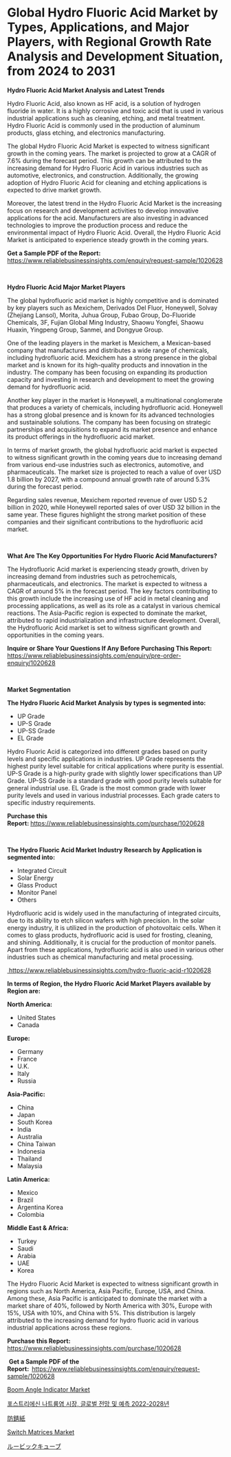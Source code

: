 <p><h1>Global Hydro Fluoric Acid Market by Types, Applications, and Major Players, with Regional Growth Rate Analysis and Development Situation, from 2024 to 2031</h1></p><p><strong>Hydro Fluoric Acid Market Analysis and Latest Trends</strong></p>
<p><p>Hydro Fluoric Acid, also known as HF acid, is a solution of hydrogen fluoride in water. It is a highly corrosive and toxic acid that is used in various industrial applications such as cleaning, etching, and metal treatment. Hydro Fluoric Acid is commonly used in the production of aluminum products, glass etching, and electronics manufacturing.</p><p>The global Hydro Fluoric Acid Market is expected to witness significant growth in the coming years. The market is projected to grow at a CAGR of 7.6% during the forecast period. This growth can be attributed to the increasing demand for Hydro Fluoric Acid in various industries such as automotive, electronics, and construction. Additionally, the growing adoption of Hydro Fluoric Acid for cleaning and etching applications is expected to drive market growth.</p><p>Moreover, the latest trend in the Hydro Fluoric Acid Market is the increasing focus on research and development activities to develop innovative applications for the acid. Manufacturers are also investing in advanced technologies to improve the production process and reduce the environmental impact of Hydro Fluoric Acid. Overall, the Hydro Fluoric Acid Market is anticipated to experience steady growth in the coming years.</p></p>
<p><strong>Get a Sample PDF of the Report:&nbsp;</strong> <a href="https://www.reliablebusinessinsights.com/enquiry/request-sample/1020628">https://www.reliablebusinessinsights.com/enquiry/request-sample/1020628</a></p>
<p>&nbsp;</p>
<p><strong>Hydro Fluoric Acid Major Market Players</strong></p>
<p><p>The global hydrofluoric acid market is highly competitive and is dominated by key players such as Mexichem, Derivados Del Fluor, Honeywell, Solvay (Zhejiang Lansol), Morita, Juhua Group, Fubao Group, Do-Fluoride Chemicals, 3F, Fujian Global Ming Industry, Shaowu Yongfei, Shaowu Huaxin, Yingpeng Group, Sanmei, and Dongyue Group.</p><p>One of the leading players in the market is Mexichem, a Mexican-based company that manufactures and distributes a wide range of chemicals, including hydrofluoric acid. Mexichem has a strong presence in the global market and is known for its high-quality products and innovation in the industry. The company has been focusing on expanding its production capacity and investing in research and development to meet the growing demand for hydrofluoric acid.</p><p>Another key player in the market is Honeywell, a multinational conglomerate that produces a variety of chemicals, including hydrofluoric acid. Honeywell has a strong global presence and is known for its advanced technologies and sustainable solutions. The company has been focusing on strategic partnerships and acquisitions to expand its market presence and enhance its product offerings in the hydrofluoric acid market.</p><p>In terms of market growth, the global hydrofluoric acid market is expected to witness significant growth in the coming years due to increasing demand from various end-use industries such as electronics, automotive, and pharmaceuticals. The market size is projected to reach a value of over USD 1.8 billion by 2027, with a compound annual growth rate of around 5.3% during the forecast period.</p><p>Regarding sales revenue, Mexichem reported revenue of over USD 5.2 billion in 2020, while Honeywell reported sales of over USD 32 billion in the same year. These figures highlight the strong market position of these companies and their significant contributions to the hydrofluoric acid market.</p></p>
<p>&nbsp;</p>
<p><strong>What Are The Key Opportunities For Hydro Fluoric Acid Manufacturers?</strong></p>
<p><p>The Hydrofluoric Acid market is experiencing steady growth, driven by increasing demand from industries such as petrochemicals, pharmaceuticals, and electronics. The market is expected to witness a CAGR of around 5% in the forecast period. The key factors contributing to this growth include the increasing use of HF acid in metal cleaning and processing applications, as well as its role as a catalyst in various chemical reactions. The Asia-Pacific region is expected to dominate the market, attributed to rapid industrialization and infrastructure development. Overall, the Hydrofluoric Acid market is set to witness significant growth and opportunities in the coming years.</p></p>
<p><strong>Inquire or Share Your Questions If Any Before Purchasing This Report:</strong> <a href="https://www.reliablebusinessinsights.com/enquiry/pre-order-enquiry/1020628">https://www.reliablebusinessinsights.com/enquiry/pre-order-enquiry/1020628</a></p>
<p>&nbsp;</p>
<p><strong>Market Segmentation</strong></p>
<p><strong>The Hydro Fluoric Acid Market Analysis by types is segmented into:</strong></p>
<p><ul><li>UP Grade</li><li>UP-S Grade</li><li>UP-SS Grade</li><li>EL Grade</li></ul></p>
<p><p>Hydro Fluoric Acid is categorized into different grades based on purity levels and specific applications in industries. UP Grade represents the highest purity level suitable for critical applications where purity is essential. UP-S Grade is a high-purity grade with slightly lower specifications than UP Grade. UP-SS Grade is a standard grade with good purity levels suitable for general industrial use. EL Grade is the most common grade with lower purity levels and used in various industrial processes. Each grade caters to specific industry requirements.</p></p>
<p><strong>Purchase this Report:&nbsp;</strong><a href="https://www.reliablebusinessinsights.com/purchase/1020628">https://www.reliablebusinessinsights.com/purchase/1020628</a></p>
<p>&nbsp;</p>
<p><strong>The Hydro Fluoric Acid Market Industry Research by Application is segmented into:</strong></p>
<p><ul><li>Integrated Circuit</li><li>Solar Energy</li><li>Glass Product</li><li>Monitor Panel</li><li>Others</li></ul></p>
<p><p>Hydrofluoric acid is widely used in the manufacturing of integrated circuits, due to its ability to etch silicon wafers with high precision. In the solar energy industry, it is utilized in the production of photovoltaic cells. When it comes to glass products, hydrofluoric acid is used for frosting, cleaning, and shining. Additionally, it is crucial for the production of monitor panels. Apart from these applications, hydrofluoric acid is also used in various other industries such as chemical manufacturing and metal processing.</p></p>
<p><a href="https://www.reliablebusinessinsights.com/hydro-fluoric-acid-r1020628">&nbsp;https://www.reliablebusinessinsights.com/hydro-fluoric-acid-r1020628</a></p>
<p><strong>In terms of Region, the Hydro Fluoric Acid Market Players available by Region are:</strong></p>
<p>
    <p> <strong> North America: </strong>
        <ul>
            <li>United States</li>
            <li>Canada</li>
        </ul>
        </p> 
    <p> <strong> Europe: </strong>
        <ul>
            <li>Germany</li>
            <li>France</li>
            <li>U.K.</li>
            <li>Italy</li>
            <li>Russia</li>
        </ul>
        </p> 
    <p> <strong> Asia-Pacific: </strong>
        <ul>
            <li>China</li>
            <li>Japan</li>
            <li>South Korea</li>
            <li>India</li>
            <li>Australia</li>
            <li>China Taiwan</li>
            <li>Indonesia</li>
            <li>Thailand</li>
            <li>Malaysia</li>
        </ul>
        </p> 
    <p> <strong> Latin America: </strong>
        <ul>
            <li>Mexico</li>
            <li>Brazil</li>
            <li>Argentina Korea</li>
            <li>Colombia</li>
        </ul>
        </p> 
    <p> <strong> Middle East & Africa: </strong>
        <ul>
            <li>Turkey</li>
            <li>Saudi</li>
            <li>Arabia</li>
            <li>UAE</li>
            <li>Korea</li>
        </ul>
    </p>
    </p>
<p><p>The Hydro Fluoric Acid Market is expected to witness significant growth in regions such as North America, Asia Pacific, Europe, USA, and China. Among these, Asia Pacific is anticipated to dominate the market with a market share of 40%, followed by North America with 30%, Europe with 15%, USA with 10%, and China with 5%. This distribution is largely attributed to the increasing demand for hydro fluoric acid in various industrial applications across these regions.</p></p>
<p><strong>Purchase this Report: </strong><a href="https://www.reliablebusinessinsights.com/purchase/1020628">https://www.reliablebusinessinsights.com/purchase/1020628</a></p>
<p>&nbsp;<strong>Get a Sample PDF of the Report:&nbsp;&nbsp;</strong><a href="https://www.reliablebusinessinsights.com/enquiry/request-sample/1020628">https://www.reliablebusinessinsights.com/enquiry/request-sample/1020628</a></p>
<p><strong></strong></p>
<p><p><a href="https://www.linkedin.com/pulse/boom-angle-indicator-market-report-reveals-latest-trends-growth-lsgoe">Boom Angle Indicator Market</a></p><p><a href="https://medium.com/@angelitahessel2022/%ED%8F%AC%EC%8A%A4%ED%8A%B8%EB%A6%AC%EC%8B%A0-%EB%82%98%ED%8A%B8%EB%A5%A8-%EC%97%BC%ED%99%94%EB%AC%BC-%EC%8B%9C%EC%9E%A5-%EA%B8%80%EB%A1%9C%EB%B2%8C-%EC%A0%84%EB%A7%9D-%EB%B0%8F-2022-2028%EB%85%84-%EC%8B%9C%EC%9E%A5-%EC%98%88%EC%B8%A1-%EC%82%B0%EC%97%85-%ED%8A%B8%EB%A0%8C%EB%93%9C-%EB%B0%8F-2024%EB%85%84%EB%B6%80%ED%84%B0-2031%EB%85%84%EA%B9%8C%EC%A7%80%EC%9D%98-%EC%98%88%EC%B8%A1-a2926bb593b8">포스트리에신 나트륨염 시장, 글로벌 전망 및 예측 2022-2028년</a></p><p><a href="https://medium.com/@eugenethompson65/%E9%98%B2%E9%8C%86%E3%83%9A%E3%83%BC%E3%83%91%E3%83%BC%E5%B8%82%E5%A0%B4%E3%82%B7%E3%82%A7%E3%82%A2-%E5%B8%82%E5%A0%B4%E5%88%86%E6%9E%90-%E6%88%90%E9%95%B7%E3%83%88%E3%83%AC%E3%83%B3%E3%83%89-2024%E5%B9%B4%E3%81%8B%E3%82%892031%E5%B9%B4%E3%81%BE%E3%81%A7%E3%81%AE%E4%BA%88%E6%B8%AC-607224542b21">防錆紙</a></p><p><a href="https://www.linkedin.com/pulse/switch-matrices-market-competitive-analysis-trends-forecast-2031-spfee">Switch Matrices Market</a></p><p><a href="https://medium.com/@eugenethompson65/%E3%83%AB%E3%83%BC%E3%83%93%E3%83%83%E3%82%AF%E3%82%AD%E3%83%A5%E3%83%BC%E3%83%96%E3%81%AE%E5%B8%82%E5%A0%B4%E4%BA%88%E6%B8%AC-%E5%B8%82%E5%A0%B4%E5%8B%95%E5%90%91-%E5%BD%B1%E9%9F%BF%E5%88%86%E6%9E%90-2024%E5%B9%B4-2031%E5%B9%B4-5d5ad73651d9">ルービックキューブ</a></p></p>